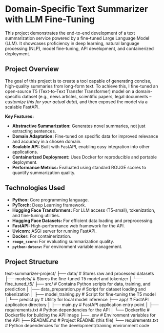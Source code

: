 # Domain-Specific Text Summarizer with LLM Fine-Tuning

This project demonstrates the end-to-end development of a text summarization service powered by a fine-tuned Large Language Model (LLM). It showcases proficiency in deep learning, natural language processing (NLP), model fine-tuning, API development, and containerized deployment.

## Project Overview

The goal of this project is to create a tool capable of generating concise, high-quality summaries from long-form text. To achieve this, I fine-tuned an open-source T5 (Text-to-Text Transfer Transformer) model on a domain-specific dataset (e.g., news articles, scientific papers, legal documents – *customize this for your actual data*), and then exposed the model via a scalable FastAPI.

**Key Features:**
*   **Abstractive Summarization:** Generates novel summaries, not just extracting sentences.
*   **Domain Adaptation:** Fine-tuned on specific data for improved relevance and accuracy in a chosen domain.
*   **Scalable API:** Built with FastAPI, enabling easy integration into other applications.
*   **Containerized Deployment:** Uses Docker for reproducible and portable deployment.
*   **Performance Metrics:** Evaluated using standard ROUGE scores to quantify summarization quality.

## Technologies Used

*   **Python:** Core programming language.
*   **PyTorch:** Deep Learning framework.
*   **Hugging Face Transformers:** For LLM access (T5-small), tokenization, and fine-tuning utilities.
*   **Hugging Face Datasets:** For efficient data loading and preprocessing.
*   **FastAPI:** High-performance web framework for the API.
*   **Uvicorn:** ASGI server for running FastAPI.
*   **Docker:** For containerization.
*   **`rouge_score`:** For evaluating summarization quality.
*   **`python-dotenv`:** For environment variable management.

## Project Structure

text-summarizer-project/
├── data/ # Stores raw and processed datasets
├── models/ # Stores the fine-tuned T5 model and tokenizer
│ └── fine_tuned_t5/
├── src/ # Contains Python scripts for data, training, and prediction
│ ├── data_preparation.py # Script for dataset loading and tokenization
│ ├── model_training.py # Script for fine-tuning the T5 model
│ └── predict.py # Utility for local model inference
├── app/ # FastAPI application directory
│ ├── main.py # FastAPI application entry point
│ ├── requirements.txt # Python dependencies for the API
│ └── Dockerfile # Dockerfile for building the API image
├── .env # Environment variables for the API
├── README.md # Project README (this file)
└── requirements.txt # Python dependencies for the development/training environment
code
